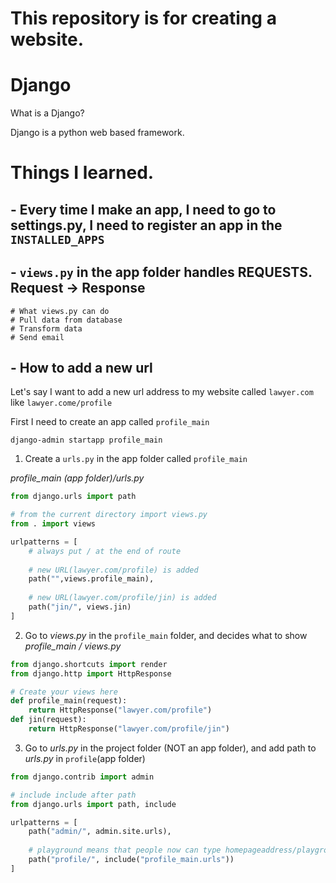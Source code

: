 # This repository is for creating a website.

# Django

What is a Django?

Django is a python web based framework.

# Things I learned.

## - Every time I make an app, I need to go to settings.py, I need to register an app in the `INSTALLED_APPS`
## - `views.py` in the app folder handles REQUESTS. Request -> Response
```
# What views.py can do
# Pull data from database
# Transform data
# Send email
```
## - How to add a new url 

Let's say I want to add a new url address to my website called `lawyer.com` like `lawyer.come/profile`

First I need to create an app called `profile_main`

```
django-admin startapp profile_main
```

1. Create a `urls.py` in the app folder called `profile_main`

<em>profile_main (app folder)/urls.py</em>
```py
from django.urls import path

# from the current directory import views.py
from . import views

urlpatterns = [
    # always put / at the end of route
    
    # new URL(lawyer.com/profile) is added
    path("",views.profile_main),
    
    # new URL(lawyer.com/profile/jin) is added
    path("jin/", views.jin)
]
```
2. Go to <em>views.py</em> in the `profile_main` folder, and decides what to show
<em>profile_main / views.py</em>
```py
from django.shortcuts import render
from django.http import HttpResponse

# Create your views here
def profile_main(request):
    return HttpResponse("lawyer.com/profile")
def jin(request):
    return HttpResponse("lawyer.com/profile/jin")
```
3. Go to <em>urls.py</em> in the project folder (NOT an app folder), and add path to <em>urls.py</em> in `profile`(app folder)
```py
from django.contrib import admin

# include include after path
from django.urls import path, include

urlpatterns = [
    path("admin/", admin.site.urls),
    
    # playground means that people now can type homepageaddress/playground/ to go to the page and view it
    path("profile/", include("profile_main.urls"))
]
```
